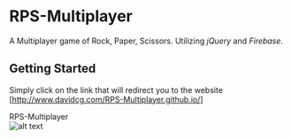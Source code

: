 # RPS-Multiplayer
A Multiplayer game of Rock, Paper, Scissors. Utilizing *jQuery* and *Firebase*.

## Getting Started
Simply click on the link that will redirect you to the website [http://www.davidcg.com/RPS-Multiplayer.github.io/]

RPS-Multiplayer <br> ![alt text](https://raw.githubusercontent.com/dcgutierrez93/RPS-Multiplayer.github.io/master/assets/images/readmeImage.png)
